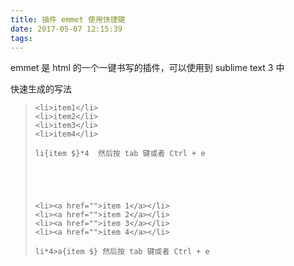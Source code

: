 ```yaml
---
title: 插件 emmet 使用快捷键
date: 2017-05-07 12:15:39
tags:
---
```


emmet 是 html 的一个一键书写的插件，可以使用到 sublime text 3 中

<!--more-->

快速生成的写法

> ```
> <li>item1</li>
> <li>item2</li>
> <li>item3</li>
> <li>item4</li>
>
> li{item $}*4  然后按 tab 键或者 Ctrl + e
>
>
>
>
>
> <li><a href="">item 1</a></li>
> <li><a href="">item 2</a></li>
> <li><a href="">item 3</a></li>
> <li><a href="">item 4</a></li>
>
> li*4>a{item $} 然后按 tab 键或者 Ctrl + e
> ```